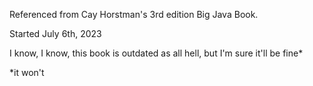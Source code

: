 Referenced from Cay Horstman's 3rd edition Big Java Book.

Started July 6th, 2023

I know, I know, this book is outdated as all hell, but I'm sure it'll be fine*

*it won't
